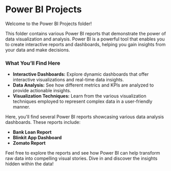 # Power BI Projects

Welcome to the Power BI Projects folder!

This folder contains various Power BI reports that demonstrate the power of data visualization and analysis. Power BI is a powerful tool that enables you to create interactive reports and dashboards, helping you gain insights from your data and make decisions.

### What You’ll Find Here

- **Interactive Dashboards:** Explore dynamic dashboards that offer interactive visualizations and real-time data insights.
- **Data Analysis:** See how different metrics and KPIs are analyzed to provide actionable insights.
- **Visualization Techniques:** Learn from the various visualization techniques employed to represent complex data in a user-friendly manner.

Here, you'll find several Power BI reports showcasing various data analysis dashboards. These reports include:

- **Bank Loan Report**
- **Blinkit App Dashboard**
- **Zomato Report**

Feel free to explore the reports and see how Power BI can help transform raw data into compelling visual stories. Dive in and discover the insights hidden within the data!
